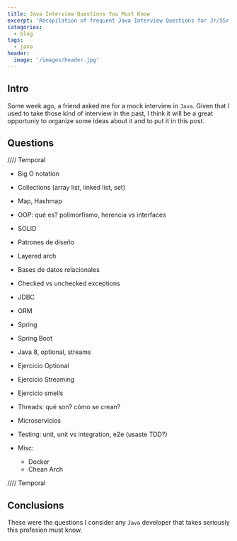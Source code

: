 ```yaml
---
title: Java Interview Questions You Must Know
excerpt: 'Recopilation of frequent Java Interview Questions for Jr/SSr developers'
categories:
  - blog
tags:
  - java
header:
  image: '/images/header.jpg'
---
```


## Intro

Some week ago, a friend asked me for a mock interview in `Java`. Given that I used to take those kind of interview in the past, I think it will be a great opportuniy to organize some ideas about it and to put it in this post.

## Questions

//// Temporal

- Big O notation
- Collections (array list, linked list, set)
- Map, Hashmap
- OOP: qué es? polimorfismo, herencia vs interfaces
- SOLID
- Patrones de diseño
- Layered arch
- Bases de datos relacionales
- Checked vs unchecked exceptions

- JDBC
- ORM

- Spring
- Spring Boot

- Java 8, optional, streams

- Ejercicio Optional
- Ejercicio Streaming

- Ejercicio smells

- Threads: qué son? cómo se crean?

- Microservicios

- Testing: unit, unit vs integration, e2e (usaste TDD?)

- Misc:

  - Docker
  - Chean Arch

//// Temporal

## Conclusions

These were the questions I consider any `Java` developer that takes seriously this profesion must know.